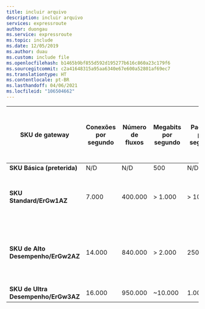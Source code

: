 ```yaml
---
title: incluir arquivo
description: incluir arquivo
services: expressroute
author: duongau
ms.service: expressroute
ms.topic: include
ms.date: 12/05/2019
ms.author: duau
ms.custom: include file
ms.openlocfilehash: b1465b9bf855d592d195277b616c860a23c179f6
ms.sourcegitcommit: c2a41648315a95aa6340e67e600a52801af69ec7
ms.translationtype: HT
ms.contentlocale: pt-BR
ms.lasthandoff: 04/06/2021
ms.locfileid: "106504662"
---
```

| SKU de gateway | Conexões por segundo | Número de fluxos | Megabits por segundo | Pacotes por segundo | Largura de banda do circuito | Número de rotas anunciadas pelo gateway (para MSEE) | Número de rotas aprendidas pelo gateway (do MSEE) | Número de VMs na rede virtual |
| --- | --- | --- | --- | --- | --- | --- | --- | --- |
| **SKU Básica (preterida)** | N/D | N/D | 500 | N/D | N/D | N/D | N/D | N/D |
| **SKU Standard/ErGw1AZ** | 7.000 | 400.000 | > 1.000 | > 100.000 | 1 Gbps |  500 | 4.000 | 2\.000 (reduzir para 1.000 durante a manutenção e restaurar posteriormente). | 
| **SKU de Alto Desempenho/ErGw2AZ** | 14.000 | 840.000 | > 2.000 | 250.000 | 1 Gbps | 500 | ~9.500 (reduzir para 4.000 se mais de 6.500 VMs estiverem na rede virtual). | 4\.500 |
| **SKU de Ultra Desempenho/ErGw3AZ** | 16.000 | 950.000 | ~10.000 | 1\.000.000 | 1 Gbps | 500 | ~9.500 | 11.000 |
